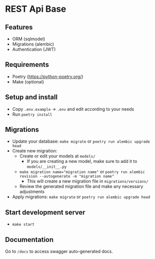 # REST Api Base

## Features

- ORM (sqlmodel)
- Migrations (alembic)
- Authentication (JWT)

## Requirements

- Poetry (https://python-poetry.org/)
- Make (optional)

## Setup and install

- Copy `.env.example` -> `.env` and edit according to your needs
- Run `poetry install`

## Migrations

- Update your database: `make migrate` or `poetry run alembic upgrade head`
- Create new migration:
  - Create or edit your models at `models/`
    - If you are creating a new model, make sure to add it to `models/__init__.py`
  - `make migration name="migration name"` or `poetry run alembic revision --autogenerate -m "migration name"`
    - This will create a new migration file in `migrations/versions/`
  - Review the generated migration file and make any necessary adjustments
- Apply migrations: `make migrate` or `poetry run alembic upgrade head`

## Start development server

- `make start`

## Documentation

Go to `/docs` to access swagger auto-generated docs.
